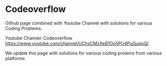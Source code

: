 # Codeoverflow
Github page combined with Youtube Channel with solutions for various Coding Problems.

Youtube Channel: Codeoverflow
https://www.youtube.com/channel/UChsCMzXeB1Op5PU4PuQuppQ/

We update this page with solutions for various coding prolems from various platforms

